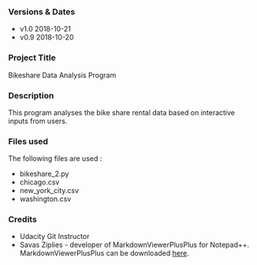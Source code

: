 ### Versions & Dates
* v1.0 2018-10-21
* v0.9 2018-10-20

### Project Title
Bikeshare Data Analysis Program

### Description
This program analyses the bike share rental data based on interactive inputs from users.

### Files used
The following files are used :
* bikeshare_2.py
* chicago.csv
* new_york_city.csv
* washington.csv

### Credits
* Udacity Git Instructor
* Savas Ziplies - developer of MarkdownViewerPlusPlus for Notepad++.
  MarkdownViewerPlusPlus can be downloaded [here][1].

[1]: https://github.com/nea/MarkdownViewerPlusPlus